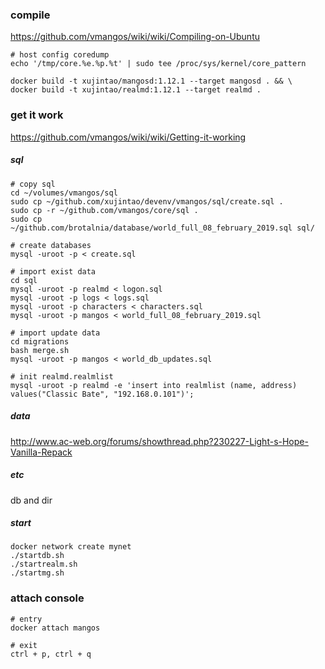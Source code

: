 ### compile
https://github.com/vmangos/wiki/wiki/Compiling-on-Ubuntu

```
# host config coredump
echo '/tmp/core.%e.%p.%t' | sudo tee /proc/sys/kernel/core_pattern
```

```
docker build -t xujintao/mangosd:1.12.1 --target mangosd . && \
docker build -t xujintao/realmd:1.12.1 --target realmd .
```

### get it work
https://github.com/vmangos/wiki/wiki/Getting-it-working

##### sql
```
# copy sql
cd ~/volumes/vmangos/sql
sudo cp ~/github.com/xujintao/devenv/vmangos/sql/create.sql .
sudo cp -r ~/github.com/vmangos/core/sql .
sudo cp ~/github.com/brotalnia/database/world_full_08_february_2019.sql sql/

# create databases
mysql -uroot -p < create.sql

# import exist data
cd sql
mysql -uroot -p realmd < logon.sql
mysql -uroot -p logs < logs.sql
mysql -uroot -p characters < characters.sql
mysql -uroot -p mangos < world_full_08_february_2019.sql

# import update data
cd migrations
bash merge.sh
mysql -uroot -p mangos < world_db_updates.sql

# init realmd.realmlist
mysql -uroot -p realmd -e 'insert into realmlist (name, address) values("Classic Bate", "192.168.0.101")';
```

##### data
http://www.ac-web.org/forums/showthread.php?230227-Light-s-Hope-Vanilla-Repack

##### etc
db and dir

##### start
```
docker network create mynet
./startdb.sh
./startrealm.sh
./startmg.sh
```

### attach console
```
# entry
docker attach mangos

# exit
ctrl + p, ctrl + q
```
